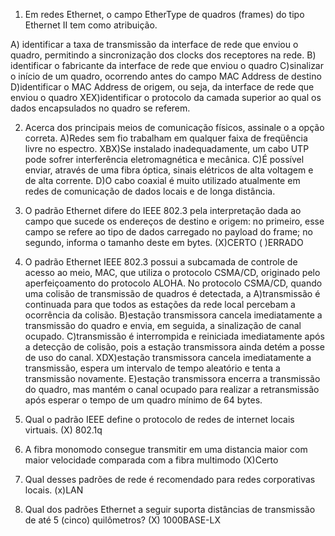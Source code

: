1) Em redes Ethernet, o campo EtherType de quadros (frames) do tipo Ethernet II tem como atribuição.

A) identificar a taxa de transmissão da interface de rede que enviou o quadro, permitindo a sincronização dos clocks dos receptores na rede.
B) identificar o fabricante da interface de rede que enviou o quadro
C)sinalizar o início de um quadro, ocorrendo antes do campo MAC Address de destino
D)identificar o MAC Address de origem, ou seja, da interface de rede que enviou o quadro
XEX)identificar o protocolo da camada superior ao qual os dados encapsulados no quadro se referem.

2) Acerca dos principais meios de comunicação físicos, assinale o a opção correta.
A)Redes sem fio trabalham em qualquer faixa de freqüência livre no espectro.
XBX)Se instalado inadequadamente, um cabo UTP pode sofrer interferência eletromagnética e mecânica.
C)É possível enviar, através de uma fibra óptica, sinais elétricos de alta voltagem e de alta corrente.
D)O cabo coaxial é muito utilizado atualmente em redes de comunicação de dados locais e de longa distância.

3) O padrão Ethernet difere do IEEE 802.3 pela interpretação dada ao campo que sucede os endereços de destino e origem: no primeiro, esse campo se refere ao tipo de dados carregado no payload do frame; no segundo, informa o tamanho deste em bytes.
(X)CERTO
(   )ERRADO


4) O padrão Ethernet IEEE 802.3 possui a subcamada de controle de acesso ao meio, MAC, que utiliza o protocolo CSMA/CD, originado pelo aperfeiçoamento do protocolo ALOHA. No protocolo CSMA/CD, quando uma colisão de transmissão de quadros é detectada, a
A)transmissão é continuada para que todos as estações da rede local percebam a ocorrência da colisão.
B)estação transmissora cancela imediatamente a transmissão do quadro e envia, em seguida, a sinalização de canal ocupado.
C)transmissão é interrompida e reiniciada imediatamente após a detecção de colisão, pois a estação transmissora ainda detém a posse de uso do canal.
XDX)estação transmissora cancela imediatamente a transmissão, espera um intervalo de tempo aleatório e tenta a transmissão novamente.
E)estação transmissora encerra a transmissão do quadro, mas mantém o canal ocupado para realizar a retransmissão após esperar o tempo de um quadro mínimo de 64 bytes.

5) Qual o padrão IEEE define o protocolo de redes de internet locais virtuais.
(X) 802.1q

6) A fibra monomodo consegue transmitir em uma distancia maior com maior velocidade comparada com a fibra multimodo
(X)Certo

7) Qual desses padrões de rede é recomendado para redes corporativas locais.
(x)LAN

8) Qual dos padrões Ethernet a seguir suporta distâncias de transmissão de até 5 (cinco) quilômetros?
(X) 1000BASE-LX
